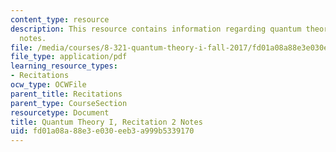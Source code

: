 ```yaml
---
content_type: resource
description: This resource contains information regarding quantum theory I, recitation
  notes.
file: /media/courses/8-321-quantum-theory-i-fall-2017/fd01a08a88e3e030eeb3a999b5339170_MIT8_321F17_Rec2.pdf
file_type: application/pdf
learning_resource_types:
- Recitations
ocw_type: OCWFile
parent_title: Recitations
parent_type: CourseSection
resourcetype: Document
title: Quantum Theory I, Recitation 2 Notes
uid: fd01a08a-88e3-e030-eeb3-a999b5339170
---
```

